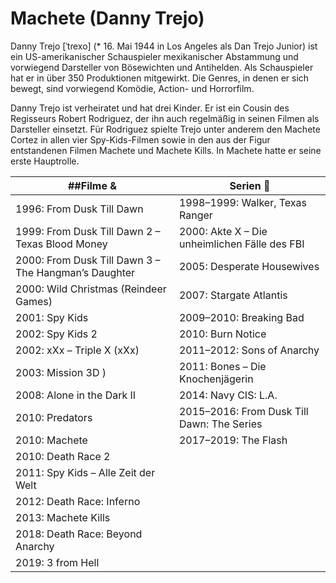# Machete (Danny Trejo)
Danny Trejo [ˈtɾexo] (* 16. Mai 1944 in Los Angeles als Dan Trejo Junior) ist ein US-amerikanischer Schauspieler mexikanischer Abstammung und vorwiegend Darsteller von Bösewichten und Antihelden. Als Schauspieler hat er in über 350 Produktionen mitgewirkt. Die Genres, in denen er sich bewegt, sind vorwiegend Komödie, Action- und Horrorfilm.

Danny Trejo ist verheiratet und hat drei Kinder. Er ist ein Cousin des Regisseurs Robert Rodriguez, der ihn auch regelmäßig in seinen Filmen als Darsteller einsetzt. Für Rodriguez spielte Trejo unter anderem den Machete Cortez in allen vier Spy-Kids-Filmen sowie in den aus der Figur entstandenen Filmen Machete und Machete Kills. In Machete hatte er seine erste Hauptrolle.

##Filme &| Serien :movie_camera:
-----------------------------------------------------|-----------------------------------------------------
1996: From Dusk Till Dawn | 1998–1999: Walker, Texas Ranger 
1999: From Dusk Till Dawn 2 – Texas Blood Money | 2000: Akte X – Die unheimlichen Fälle des FBI 
2000: From Dusk Till Dawn 3 – The Hangman’s Daughter | 2005: Desperate Housewives
2000: Wild Christmas (Reindeer Games) | 2007: Stargate Atlantis 
2001: Spy Kids | 2009–2010: Breaking Bad 
2002: Spy Kids 2  | 2010: Burn Notice 
2002: xXx – Triple X (xXx) | 2011–2012: Sons of Anarchy 
2003: Mission 3D ) | 2011: Bones – Die Knochenjägerin
2008: Alone in the Dark II | 2014: Navy CIS: L.A. 
2010: Predators | 2015–2016: From Dusk Till Dawn: The Series 
2010: Machete | 2017–2019: The Flash 
2010: Death Race 2 | 
2011: Spy Kids – Alle Zeit der Welt | 
2012: Death Race: Inferno | 
2013: Machete Kills | 
2018: Death Race: Beyond Anarchy | 
2019: 3 from Hell | 

 
 

